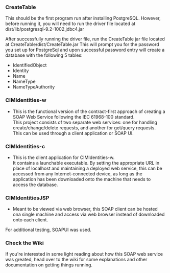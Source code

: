 ### CreateTable

This should be the first program run after installing PostgreSQL.  However, before running it, you will need to run the
driver file located at dist/lib/postgresql-9.2-1002.jdbc4.jar

After successfully running the driver file, run the CreateTable jar file located at CreateTable/dist/CreateTable.jar
This will prompt you for the password you set up for PostgreSql and upon successful password entry will create a
database with the following 5 tables:
 *  IdentifiedObject
 *  Identity
 *  Name
 *  NameType
 *  NameTypeAuthority

### CIMIdentities-w

* This is the functional version of the contract-first approach of creating a SOAP Web Service following the IEC 61968-100 standard.  
This project consists of two separate web services:  one for handling create/change/delete requests, and another for get/query requests.  
This can be used through a client application or SOAP UI.



### CIMIdentities-c

* This is the client application for CIMIdentities-w.  
It contains a launchable executable. 
By setting the appropriate URL in place of localhost and maintaining a deployed web service, 
this can be accessed from any Internet-connected device, as long as the application has been downloaded onto the machine that needs to access the database.



### CIMIdentitiesJSP

* Meant to be viewed via web browser, this SOAP client can be hosted ona  single machine and access via web browser instead of downloaded onto each client.

For additional testing, SOAPUI was used.

### Check the Wiki

If you're interested in some light reading about how this SOAP web service was greated, head over to the wiki for some explanations and other documentation on getting things running.
